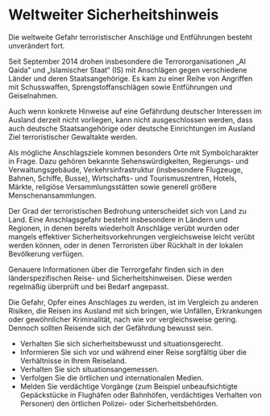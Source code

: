 Weltweiter Sicherheitshinweis
===

Die weltweite Gefahr terroristischer Anschläge und Entführungen besteht unverändert fort.

Seit September 2014 drohen insbesondere die Terrororganisationen „Al Qaida“ und „Islamischer Staat“ (IS) mit Anschlägen gegen verschiedene Länder und deren Staatsangehörige. Es kam zu einer Reihe von Angriffen mit Schusswaffen, Sprengstoffanschlägen sowie Entführungen und Geiselnahmen.

Auch wenn konkrete Hinweise auf eine Gefährdung deutscher Interessen im Ausland derzeit nicht vorliegen, kann nicht ausgeschlossen werden, dass auch deutsche Staatsangehörige oder deutsche Einrichtungen im Ausland Ziel terroristischer Gewaltakte werden.

Als mögliche Anschlagsziele kommen besonders Orte mit Symbolcharakter in Frage. Dazu gehören bekannte Sehenswürdigkeiten, Regierungs- und Verwaltungsgebäude, Verkehrsinfrastruktur (insbesondere Flugzeuge, Bahnen, Schiffe, Busse), Wirtschafts- und Tourismuszentren, Hotels, Märkte, religiöse Versammlungsstätten sowie generell größere Menschenansammlungen.

Der Grad der terroristischen Bedrohung unterscheidet sich von Land zu Land. Eine Anschlagsgefahr besteht insbesondere in Ländern und Regionen, in denen bereits wiederholt Anschläge verübt wurden oder mangels effektiver Sicherheitsvorkehrungen vergleichsweise leicht verübt werden können, oder in denen Terroristen über Rückhalt in der lokalen Bevölkerung verfügen.

Genauere Informationen über die Terrorgefahr finden sich in den länderspezifischen Reise- und Sicherheitshinweisen. Diese werden regelmäßig überprüft und bei Bedarf angepasst.

Die Gefahr, Opfer eines Anschlages zu werden, ist im Vergleich zu anderen Risiken, die Reisen ins Ausland mit sich bringen, wie Unfällen, Erkrankungen oder gewöhnlicher Kriminalität, nach wie vor vergleichsweise gering. Dennoch sollten Reisende sich der Gefährdung bewusst sein.

-    Verhalten Sie sich sicherheitsbewusst und situationsgerecht.
-    Informieren Sie sich vor und während einer Reise sorgfältig über die Verhältnisse in Ihrem Reiseland.
-    Verhalten Sie sich situationsangemessen.
-    Verfolgen Sie die örtlichen und internationalen Medien.
-    Melden Sie  verdächtige Vorgänge (zum Beispiel unbeaufsichtigte Gepäckstücke in Flughäfen oder Bahnhöfen, verdächtiges Verhalten von Personen) den örtlichen Polizei- oder Sicherheitsbehörden.

